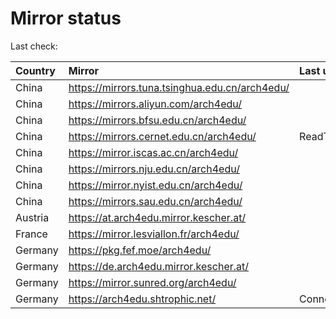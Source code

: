 <script src="./time.js"></script>
# Mirror status
Last check: <script type="text/javascript">localize(1760329759.4621043);</script>

|Country|Mirror|Last update|
|:------|:-----|:----------|
|China|https://mirrors.tuna.tsinghua.edu.cn/arch4edu/|<script type="text/javascript">localize(1760294415);</script>|
|China|https://mirrors.aliyun.com/arch4edu/|<script type="text/javascript">localize(1760294415);</script>|
|China|https://mirrors.bfsu.edu.cn/arch4edu/|<script type="text/javascript">localize(1760294415);</script>|
|China|https://mirrors.cernet.edu.cn/arch4edu/|ReadTimeout|
|China|https://mirror.iscas.ac.cn/arch4edu/|<script type="text/javascript">localize(1760294415);</script>|
|China|https://mirrors.nju.edu.cn/arch4edu/|<script type="text/javascript">localize(1760294415);</script>|
|China|https://mirror.nyist.edu.cn/arch4edu/|<script type="text/javascript">localize(1760294415);</script>|
|China|https://mirrors.sau.edu.cn/arch4edu/|<script type="text/javascript">localize(1756795646);</script>|
|Austria|https://at.arch4edu.mirror.kescher.at/|<script type="text/javascript">localize(1760294415);</script>|
|France|https://mirror.lesviallon.fr/arch4edu/|<script type="text/javascript">localize(1760294415);</script>|
|Germany|https://pkg.fef.moe/arch4edu/|<script type="text/javascript">localize(1760294415);</script>|
|Germany|https://de.arch4edu.mirror.kescher.at/|<script type="text/javascript">localize(1760294415);</script>|
|Germany|https://mirror.sunred.org/arch4edu/|<script type="text/javascript">localize(1760294415);</script>|
|Germany|https://arch4edu.shtrophic.net/|ConnectionError|

<script src="./tablefilter/tablefilter.js"></script>
<script src="./table.js"></script>